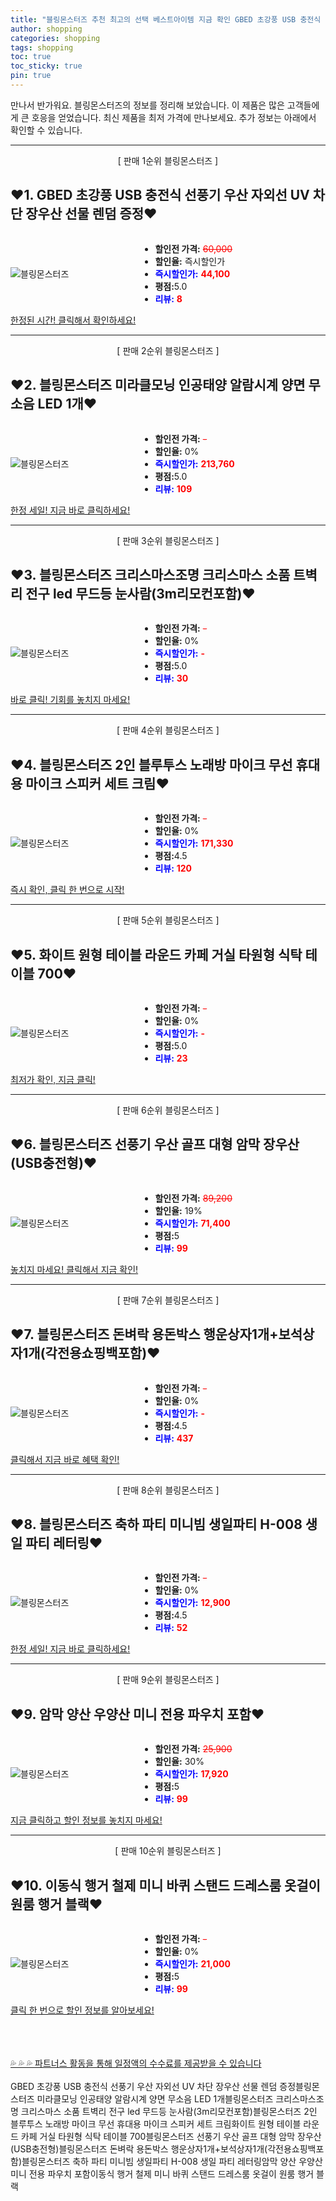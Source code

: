 ```yaml
---
title: "블링몬스터즈 추천 최고의 선택 베스트아이템 지금 확인 GBED 초강풍 USB 충전식 선풍기"
author: shopping
categories: shopping
tags: shopping
toc: true
toc_sticky: true
pin: true
---
```

만나서 반가워요. 블링몬스터즈의 정보를 정리해 보았습니다. 이 제품은 많은 고객들에게 큰 호응을 얻었습니다. 최신 제품을 최저 가격에 만나보세요. 추가 정보는 아래에서 확인할 수 있습니다.

---
<p class="toplist" style="margin: 0 auto; display: block; width: fit-content;">[ 판매 1순위 블링몬스터즈 ]</p>

<h2><strong>❤️1. GBED 초강풍 USB 충전식 선풍기 우산 자외선 UV 차단 장우산 선물 렌덤 증정❤️</strong></h2>

<div style="display: flex; align-items: center;">
    <div style="flex: 0.4;">
        <img src="https://thumbnail6.coupangcdn.com/thumbnails/remote/230x230ex/image/vendor_inventory/aa59/2a90ad5efdf86455892eec33e0318f0014b764f5fbf7a9e8c829c3f53ae0.jpg" alt="블링몬스터즈" style="max-width: 100%;">
    </div>
    <div style="flex: 0.6; margin-left: 10px;">
        <ul>
            <li><strong>할인전 가격:</strong> <del style="color: red;">60,000</del></li>
            <li><strong>할인율:</strong> 즉시할인가</li>
            <li><span style='color:blue'><strong>즉시할인가:</strong></span> <span style='color:red'><strong>44,100</strong></span></li>
            <li><strong>평점:</strong>5.0</li>
            <li><span style='color:blue'><strong>리뷰:</strong></span> <span style='color:red'><strong>8</strong></span></li>
        </ul>
    </div>
</div>
<div class="center">
    <a href="https://William4Davisa.github.io?lptag=AF9450613&subid=githubio&pageKey=8227058858&traceid=V0-153&itemId=23665265739&vendorItemId=90690521887" class="myButton">
        한정된 시간! 클릭해서 확인하세요!
    </a>
</div>


---
<p class="toplist" style="margin: 0 auto; display: block; width: fit-content;">[ 판매 2순위 블링몬스터즈 ]</p>

<h2><strong>❤️2. 블링몬스터즈 미라클모닝 인공태양 알람시계 양면 무소음 LED 1개❤️</strong></h2>

<div style="display: flex; align-items: center;">
    <div style="flex: 0.4;">
        <img src="https://thumbnail9.coupangcdn.com/thumbnails/remote/230x230ex/image/vendor_inventory/3666/c71db5f7a128f9bcb6ce405ae527b5eef8f4f0911d07aa03253f67f26c9a.jpg" alt="블링몬스터즈" style="max-width: 100%;">
    </div>
    <div style="flex: 0.6; margin-left: 10px;">
        <ul>
            <li><strong>할인전 가격:</strong> <del style="color: red;">-</del></li>
            <li><strong>할인율:</strong> 0%</li>
            <li><span style='color:blue'><strong>즉시할인가:</strong></span> <span style='color:red'><strong>213,760</strong></span></li>
            <li><strong>평점:</strong>5.0</li>
            <li><span style='color:blue'><strong>리뷰:</strong></span> <span style='color:red'><strong>109</strong></span></li>
        </ul>
    </div>
</div>
<div class="center">
    <a href="https://William4Davisa.github.io?lptag=AF9450613&subid=githubio&pageKey=7823974394&traceid=V0-153&itemId=21259448737&vendorItemId=90516045822" class="myButton">
        한정 세일! 지금 바로 클릭하세요!
    </a>
</div>


---
<p class="toplist" style="margin: 0 auto; display: block; width: fit-content;">[ 판매 3순위 블링몬스터즈 ]</p>

<h2><strong>❤️3. 블링몬스터즈 크리스마스조명 크리스마스 소품 트벽리 전구 led 무드등 눈사람(3m리모컨포함)❤️</strong></h2>

<div style="display: flex; align-items: center;">
    <div style="flex: 0.4;">
        <img src="https://thumbnail10.coupangcdn.com/thumbnails/remote/230x230ex/image/vendor_inventory/9184/9ac3e0b516280ce7191da3632cf2fab2e7c22079a36cfb369523669be99c.jpg" alt="블링몬스터즈" style="max-width: 100%;">
    </div>
    <div style="flex: 0.6; margin-left: 10px;">
        <ul>
            <li><strong>할인전 가격:</strong> <del style="color: red;">-</del></li>
            <li><strong>할인율:</strong> 0%</li>
            <li><span style='color:blue'><strong>즉시할인가:</strong></span> <span style='color:red'><strong>-</strong></span></li>
            <li><strong>평점:</strong>5.0</li>
            <li><span style='color:blue'><strong>리뷰:</strong></span> <span style='color:red'><strong>30</strong></span></li>
        </ul>
    </div>
</div>
<div class="center">
    <a href="https://William4Davisa.github.io?lptag=AF9450613&subid=githubio&pageKey=6925517805&traceid=V0-153&itemId=16739392353&vendorItemId=84458211895" class="myButton">
        바로 클릭! 기회를 놓치지 마세요!
    </a>
</div>


---
<p class="toplist" style="margin: 0 auto; display: block; width: fit-content;">[ 판매 4순위 블링몬스터즈 ]</p>

<h2><strong>❤️4. 블링몬스터즈 2인 블루투스 노래방 마이크 무선 휴대용 마이크 스피커 세트 크림❤️</strong></h2>

<div style="display: flex; align-items: center;">
    <div style="flex: 0.4;">
        <img src="https://thumbnail10.coupangcdn.com/thumbnails/remote/230x230ex/image/vendor_inventory/2c6a/af005bf0d036f0f818a3453cbdae047866001571805cd50f61c005d1addc.jpg" alt="블링몬스터즈" style="max-width: 100%;">
    </div>
    <div style="flex: 0.6; margin-left: 10px;">
        <ul>
            <li><strong>할인전 가격:</strong> <del style="color: red;">-</del></li>
            <li><strong>할인율:</strong> 0%</li>
            <li><span style='color:blue'><strong>즉시할인가:</strong></span> <span style='color:red'><strong>171,330</strong></span></li>
            <li><strong>평점:</strong>4.5</li>
            <li><span style='color:blue'><strong>리뷰:</strong></span> <span style='color:red'><strong>120</strong></span></li>
        </ul>
    </div>
</div>
<div class="center">
    <a href="https://William4Davisa.github.io?lptag=AF9450613&subid=githubio&pageKey=7748864469&traceid=V0-153&itemId=20866877378&vendorItemId=90636348606" class="myButton">
        즉시 확인, 클릭 한 번으로 시작!
    </a>
</div>


---
<p class="toplist" style="margin: 0 auto; display: block; width: fit-content;">[ 판매 5순위 블링몬스터즈 ]</p>

<h2><strong>❤️5. 화이트 원형 테이블 라운드 카페 거실 타원형 식탁 테이블 700❤️</strong></h2>

<div style="display: flex; align-items: center;">
    <div style="flex: 0.4;">
        <img src="https://thumbnail10.coupangcdn.com/thumbnails/remote/230x230ex/image/vendor_inventory/3385/96d56506b1967a41ad24fe80329ec2ad907b33d98ad3d0c0824b79b6df1b.jpg" alt="블링몬스터즈" style="max-width: 100%;">
    </div>
    <div style="flex: 0.6; margin-left: 10px;">
        <ul>
            <li><strong>할인전 가격:</strong> <del style="color: red;">-</del></li>
            <li><strong>할인율:</strong> 0%</li>
            <li><span style='color:blue'><strong>즉시할인가:</strong></span> <span style='color:red'><strong>-</strong></span></li>
            <li><strong>평점:</strong>5.0</li>
            <li><span style='color:blue'><strong>리뷰:</strong></span> <span style='color:red'><strong>23</strong></span></li>
        </ul>
    </div>
</div>
<div class="center">
    <a href="https://William4Davisa.github.io?lptag=AF9450613&subid=githubio&pageKey=6522823249&traceid=V0-153&itemId=14459015470&vendorItemId=83857644175" class="myButton">
        최저가 확인, 지금 클릭!
    </a>
</div>


---
<p class="toplist" style="margin: 0 auto; display: block; width: fit-content;">[ 판매 6순위 블링몬스터즈 ]</p>

<h2><strong>❤️6. 블링몬스터즈 선풍기 우산 골프 대형 암막 장우산(USB충전형)❤️</strong></h2>

<div style="display: flex; align-items: center;">
    <div style="flex: 0.4;">
        <img src="https://thumbnail9.coupangcdn.com/thumbnails/remote/230x230ex/image/vendor_inventory/d23f/5c70f128c230b32d4e3adbe67a41e86207724b128d634683feb6bdaf3fd9.jpg" alt="블링몬스터즈" style="max-width: 100%;">
    </div>
    <div style="flex: 0.6; margin-left: 10px;">
        <ul>
            <li><strong>할인전 가격:</strong> <del style="color: red;">89,200</del></li>
            <li><strong>할인율:</strong> 19%</li>
            <li><span style='color:blue'><strong>즉시할인가:</strong></span> <span style='color:red'><strong>71,400</strong></span></li>
            <li><strong>평점:</strong>5</li>
            <li><span style='color:blue'><strong>리뷰:</strong></span> <span style='color:red'><strong>99</strong></span></li>
        </ul>
    </div>
</div>
<div class="center">
    <a href="https://William4Davisa.github.io?lptag=AF9450613&subid=githubio&pageKey=8202031264&traceid=V0-153&itemId=23515620030&vendorItemId=90542009501" class="myButton">
        놓치지 마세요! 클릭해서 지금 확인!
    </a>
</div>


---
<p class="toplist" style="margin: 0 auto; display: block; width: fit-content;">[ 판매 7순위 블링몬스터즈 ]</p>

<h2><strong>❤️7. 블링몬스터즈 돈벼락 용돈박스 행운상자1개+보석상자1개(각전용쇼핑백포함)❤️</strong></h2>

<div style="display: flex; align-items: center;">
    <div style="flex: 0.4;">
        <img src="https://thumbnail7.coupangcdn.com/thumbnails/remote/230x230ex/image/vendor_inventory/7b81/0085d3c7d52b1f361495bea68baf768b01112dbb047a273a41278cd05b47.jpg" alt="블링몬스터즈" style="max-width: 100%;">
    </div>
    <div style="flex: 0.6; margin-left: 10px;">
        <ul>
            <li><strong>할인전 가격:</strong> <del style="color: red;">-</del></li>
            <li><strong>할인율:</strong> 0%</li>
            <li><span style='color:blue'><strong>즉시할인가:</strong></span> <span style='color:red'><strong>-</strong></span></li>
            <li><strong>평점:</strong>4.5</li>
            <li><span style='color:blue'><strong>리뷰:</strong></span> <span style='color:red'><strong>437</strong></span></li>
        </ul>
    </div>
</div>
<div class="center">
    <a href="https://William4Davisa.github.io?lptag=AF9450613&subid=githubio&pageKey=7242645354&traceid=V0-153&itemId=18406216176&vendorItemId=85868175179" class="myButton">
        클릭해서 지금 바로 혜택 확인!
    </a>
</div>


---
<p class="toplist" style="margin: 0 auto; display: block; width: fit-content;">[ 판매 8순위 블링몬스터즈 ]</p>

<h2><strong>❤️8. 블링몬스터즈 축하 파티 미니빔 생일파티 H-008 생일 파티 레터링❤️</strong></h2>

<div style="display: flex; align-items: center;">
    <div style="flex: 0.4;">
        <img src="https://thumbnail9.coupangcdn.com/thumbnails/remote/230x230ex/image/retail/images/2021/12/27/11/5/8d7e7e25-1b41-4395-a31c-4c8fd14e7917.jpg" alt="블링몬스터즈" style="max-width: 100%;">
    </div>
    <div style="flex: 0.6; margin-left: 10px;">
        <ul>
            <li><strong>할인전 가격:</strong> <del style="color: red;">-</del></li>
            <li><strong>할인율:</strong> 0%</li>
            <li><span style='color:blue'><strong>즉시할인가:</strong></span> <span style='color:red'><strong>12,900</strong></span></li>
            <li><strong>평점:</strong>4.5</li>
            <li><span style='color:blue'><strong>리뷰:</strong></span> <span style='color:red'><strong>52</strong></span></li>
        </ul>
    </div>
</div>
<div class="center">
    <a href="https://William4Davisa.github.io?lptag=AF9450613&subid=githubio&pageKey=6256542728&traceid=V0-153&itemId=12714688216&vendorItemId=79981460496" class="myButton">
        한정 세일! 지금 바로 클릭하세요!
    </a>
</div>


---
<p class="toplist" style="margin: 0 auto; display: block; width: fit-content;">[ 판매 9순위 블링몬스터즈 ]</p>

<h2><strong>❤️9. 암막 양산 우양산 미니 전용 파우치 포함❤️</strong></h2>

<div style="display: flex; align-items: center;">
    <div style="flex: 0.4;">
        <img src="https://thumbnail8.coupangcdn.com/thumbnails/remote/230x230ex/image/vendor_inventory/20d4/7894b47de5fd30789315ccd03c47d38d3d32bf06bb9e5e4665a11f7173de.jpg" alt="블링몬스터즈" style="max-width: 100%;">
    </div>
    <div style="flex: 0.6; margin-left: 10px;">
        <ul>
            <li><strong>할인전 가격:</strong> <del style="color: red;">25,900</del></li>
            <li><strong>할인율:</strong> 30%</li>
            <li><span style='color:blue'><strong>즉시할인가:</strong></span> <span style='color:red'><strong>17,920</strong></span></li>
            <li><strong>평점:</strong>5</li>
            <li><span style='color:blue'><strong>리뷰:</strong></span> <span style='color:red'><strong>99</strong></span></li>
        </ul>
    </div>
</div>
<div class="center">
    <a href="https://William4Davisa.github.io?lptag=AF9450613&subid=githubio&pageKey=7665220989&traceid=V0-153&itemId=20432039235&vendorItemId=87416437128" class="myButton">
        지금 클릭하고 할인 정보를 놓치지 마세요!
    </a>
</div>


---
<p class="toplist" style="margin: 0 auto; display: block; width: fit-content;">[ 판매 10순위 블링몬스터즈 ]</p>

<h2><strong>❤️10. 이동식 행거 철제 미니 바퀴 스탠드 드레스룸 옷걸이 원룸 행거 블랙❤️</strong></h2>

<div style="display: flex; align-items: center;">
    <div style="flex: 0.4;">
        <img src="https://thumbnail9.coupangcdn.com/thumbnails/remote/230x230ex/image/vendor_inventory/b772/77656bf691bb70e4c68b17296dc15b9e925afe2147a88ea6ae58c3e997a8.jpg" alt="블링몬스터즈" style="max-width: 100%;">
    </div>
    <div style="flex: 0.6; margin-left: 10px;">
        <ul>
            <li><strong>할인전 가격:</strong> <del style="color: red;">-</del></li>
            <li><strong>할인율:</strong> 0%</li>
            <li><span style='color:blue'><strong>즉시할인가:</strong></span> <span style='color:red'><strong>21,000</strong></span></li>
            <li><strong>평점:</strong>5</li>
            <li><span style='color:blue'><strong>리뷰:</strong></span> <span style='color:red'><strong>99</strong></span></li>
        </ul>
    </div>
</div>
<div class="center">
    <a href="https://William4Davisa.github.io?lptag=AF9450613&subid=githubio&pageKey=6402565135&traceid=V0-153&itemId=13696280631&vendorItemId=89781621069" class="myButton">
        클릭 한 번으로 할인 정보를 알아보세요!
    </a>
</div>

<br><br><br>[💦 💦 💦 파트너스 활동을 통해 일정액의 수수료를 제공받을 수 있습니다](https://link.coupang.com/a/bcpT2c)<br><br>GBED 초강풍 USB 충전식 선풍기 우산 자외선 UV 차단 장우산 선물 렌덤 증정블링몬스터즈 미라클모닝 인공태양 알람시계 양면 무소음 LED 1개블링몬스터즈 크리스마스조명 크리스마스 소품 트벽리 전구 led 무드등 눈사람(3m리모컨포함)블링몬스터즈 2인 블루투스 노래방 마이크 무선 휴대용 마이크 스피커 세트 크림화이트 원형 테이블 라운드 카페 거실 타원형 식탁 테이블 700블링몬스터즈 선풍기 우산 골프 대형 암막 장우산(USB충전형)블링몬스터즈 돈벼락 용돈박스 행운상자1개+보석상자1개(각전용쇼핑백포함)블링몬스터즈 축하 파티 미니빔 생일파티 H-008 생일 파티 레터링암막 양산 우양산 미니 전용 파우치 포함이동식 행거 철제 미니 바퀴 스탠드 드레스룸 옷걸이 원룸 행거 블랙